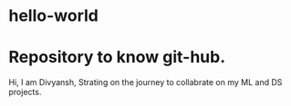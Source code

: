 # hello-world
# Repository to know git-hub.
Hi, 
I am Divyansh, Strating on the journey to collabrate on my ML and DS projects.
